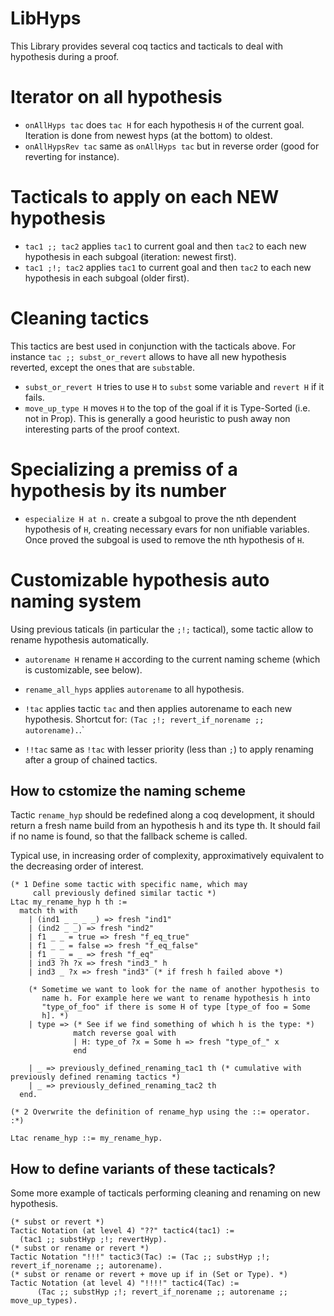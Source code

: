 # LibHyps

This Library provides several coq tactics and tacticals to deal with
hypothesis during a proof.

# Iterator on all hypothesis

- `onAllHyps tac` does `tac H` for each hypothesis `H` of the current goal. Iteration
  is done from newest hyps (at the bottom) to oldest.
- `onAllHypsRev tac` same as `onAllHyps tac` but in reverse order
  (good for reverting for instance).

# Tacticals to apply on each NEW hypothesis

- `tac1 ;; tac2` applies `tac1` to current goal and then `tac2` to
  each new hypothesis in each subgoal (iteration: newest first).
- `tac1 ;!; tac2` applies `tac1` to current goal and then `tac2` to
  each new hypothesis in each subgoal (older first).

# Cleaning tactics

This tactics are best used in conjunction with the tacticals above.
For instance `tac ;; subst_or_revert` allows to have all new
hypothesis reverted, except the ones that are `subst`able.

- `subst_or_revert H` tries to use `H` to `subst` some variable and
  `revert H` if it fails.
- `move_up_type H` moves `H` to the top of the goal if it is
  Type-Sorted (i.e. not in Prop). This is generally a good heuristic
  to push away non interesting parts of the proof context.

# Specializing a premiss of a hypothesis by its number

- `especialize H at n.` create a subgoal to prove the nth dependent
  hypothesis of `H`, creating necessary evars for non unifiable
  variables. Once proved the subgoal is used to remove the nth
  hypothesis of `H`.

# Customizable hypothesis auto naming system

Using previous taticals (in particular the `;!;` tactical), some
tactic allow to rename hypothesis automatically.

- `autorename H` rename `H` according to the current naming scheme
  (which is customizable, see below).

- `rename_all_hyps` applies `autorename` to all hypothesis.

- `!tac` applies tactic `tac` and then applies autorename to each new
  hypothesis. Shortcut for: `(Tac ;!; revert_if_norename ;;
  autorename).`.`

- `!!tac` same as `!tac` with lesser priority (less than `;`) to apply
  renaming after a group of chained tactics.

## How to cstomize the naming scheme

Tactic `rename_hyp` should be redefined along a coq development, it
should return a fresh name build from an hypothesis h and its type th.
It should fail if no name is found, so that the fallback scheme is
called.

Typical use, in increasing order of complexity, approximatively
equivalent to the decreasing order of interest.

```
(* 1 Define some tactic with specific name, which may
     call previously defined similar tactic *)
Ltac my_rename_hyp h th :=
  match th with
    | (ind1 _ _ _ _) => fresh "ind1"
    | (ind2 _ _) => fresh "ind2"
    | f1 _ _ = true => fresh "f_eq_true"
    | f1 _ _ = false => fresh "f_eq_false"
    | f1 _ _ = _ => fresh "f_eq"
    | ind3 ?h ?x => fresh "ind3_" h
    | ind3 _ ?x => fresh "ind3" (* if fresh h failed above *)

    (* Sometime we want to look for the name of another hypothesis to
       name h. For example here we want to rename hypothesis h into
       "type_of_foo" if there is some H of type [type_of foo = Some
       h]. *)
    | type => (* See if we find something of which h is the type: *)
              match reverse goal with
              | H: type_of ?x = Some h => fresh "type_of_" x
              end

    | _ => previously_defined_renaming_tac1 th (* cumulative with previously defined renaming tactics *)
    | _ => previously_defined_renaming_tac2 th
  end.

(* 2 Overwrite the definition of rename_hyp using the ::= operator. :*)

Ltac rename_hyp ::= my_rename_hyp.
```

## How to define variants of these tacticals?

Some more example of tacticals performing cleaning and renaming on new
hypothesis.

```
(* subst or revert *)
Tactic Notation (at level 4) "??" tactic4(tac1) :=
  (tac1 ;; substHyp ;!; revertHyp).
(* subst or rename or revert *)
Tactic Notation "!!!" tactic3(Tac) := (Tac ;; substHyp ;!; revert_if_norename ;; autorename).
(* subst or rename or revert + move up if in (Set or Type). *)
Tactic Notation (at level 4) "!!!!" tactic4(Tac) :=
      (Tac ;; substHyp ;!; revert_if_norename ;; autorename ;; move_up_types).
```

